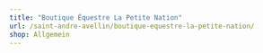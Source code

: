 ```yaml
---
title: "Boutique Équestre La Petite Nation"
url: /saint-andre-avellin/boutique-equestre-la-petite-nation/
shop: Allgemein
---
```

